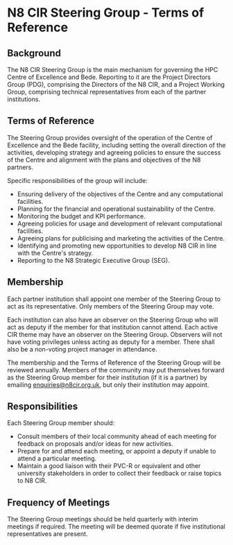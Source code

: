 # N8 CIR Steering Group - Terms of Reference

## Background
The N8 CIR Steering Group is the main mechanism for governing the HPC Centre of Excellence and Bede. Reporting to 
it are the Project Directors Group (PDG), comprising the Directors of the N8 CIR, and a Project Working Group, 
comprising technical representatives from each of the partner institutions.

## Terms of Reference
The Steering Group provides oversight of the operation of the Centre of Excellence and the Bede facility, including 
setting the overall direction of the activities, developing strategy and agreeing policies to ensure the success of 
the Centre and alignment with the plans and objectives of the N8 partners. 

Specific responsibilities of the group will include:
- Ensuring delivery of the objectives of the Centre and any computational facilities.
- Planning for the financial and operational sustainability of the Centre.
- Monitoring the budget and KPI performance.
- Agreeing policies for usage and development of relevant computational facilities.
- Agreeing plans for publicising and marketing the activities of the Centre.
- Identifying and promoting new opportunities to develop N8 CIR in line with the Centre's strategy.
- Reporting to the N8 Strategic Executive Group (SEG).

## Membership
Each partner institution shall appoint one member of the Steering Group to act as its representative. Only members 
of the Steering Group may vote.

Each institution can also have an observer on the Steering Group who will act as deputy if the member for that 
institution cannot attend. Each active CIR theme may have an observer on the Steering Group.  Observers will not 
have voting privileges unless acting as deputy for a member.  There shall also be a non-voting project manager in 
attendance.

The membership and the Terms of Reference of the Steering Group will be reviewed annually.  Members of the community 
may put themselves forward as the Steering Group member for their institution (if it is a partner) by emailing 
enquiries@n8cir.org.uk, but only their institution may appoint.

## Responsibilities
Each Steering Group member should:
- Consult members of their local community ahead of each meeting for feedback on proposals and/or ideas for new 
activities.
- Prepare for and attend each meeting, or appoint a deputy if unable to attend a particular meeting.
- Maintain a good liaison with their PVC-R or equivalent and other university stakeholders in order to collect their 
feedback or raise topics to N8 CIR.

## Frequency of Meetings
The Steering Group meetings should be held quarterly with interim meetings if required.  The meeting will be 
deemed quorate if five institutional representatives are present.
